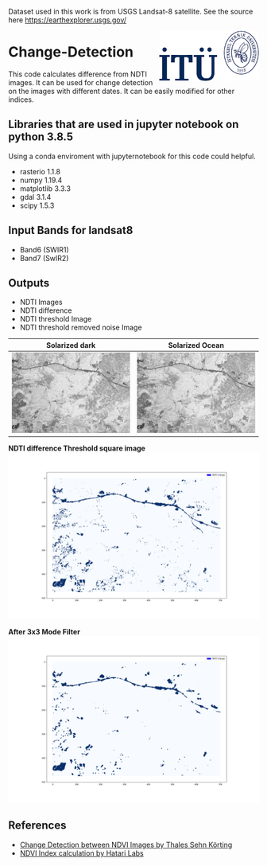Dataset used in this work is from USGS Landsat-8 satellite. See the source here https://earthexplorer.usgs.gov/

<img align="right" width="200" height="100" src="https://raw.githubusercontent.com/cengizhunter/Change-Detection/main/logo/ITUlogo.png">

# Change-Detection

This code calculates difference from NDTI images. It can be used for change detection on the images with different dates.
It can be easily modified for other indices.

## Libraries that are used in jupyter notebook on python 3.8.5

Using a conda enviroment with jupyternotebook for this code could helpful.

- rasterio 1.1.8
- numpy 1.19.4
- matplotlib 3.3.3
- gdal 3.1.4
- scipy 1.5.3

## Input Bands for landsat8

- Band6 (SWIR1)
- Band7 (SwIR2)

## Outputs

- NDTI Images
- NDTI difference
- NDTI threshold Image
- NDTI threshold removed noise Image

Solarized dark             |  Solarized Ocean
:-------------------------:|:-------------------------:
![Solarized dark](https://github.com/cengizhunter/Change-Detection/blob/main/images/2019_NDTI.jpg)  |  ![](https://github.com/cengizhunter/Change-Detection/blob/main/images/2019_NDTI.jpg)



**NDTI difference Threshold square image**  ![MODE_THRESHOLD_SQUARE_NDTIDIF](https://github.com/cengizhunter/Change-Detection/blob/main/Output/threshold_square_ndtidif.png)

**After 3x3 Mode Filter**  ![MODE_THRESHOLD_SQUARE_NDTIDIF](https://github.com/cengizhunter/Change-Detection/blob/main/Output/mode_threshold_square_ndtidif.png)

 
 
 ## References
- [Change Detection between NDVI Images by Thales Sehn Körting]
- [NDVI Index calculation by Hatari Labs]
 
[Change Detection between NDVI Images by Thales Sehn Körting]: https://github.com/tkorting/youtube/tree/master/basic-change-detection-in-rs
[NDVI Index calculation by Hatari Labs]: https://www.hatarilabs.com/ih-en/ndvi-calculation-from-landsat8-images-with-python-3-and-rasterio-tutorial

